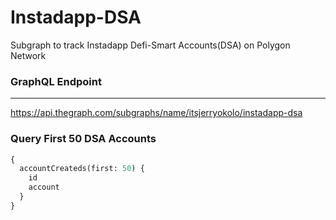 # Instadapp-DSA
Subgraph to track Instadapp Defi-Smart Accounts(DSA) on Polygon Network
### GraphQL Endpoint
---
https://api.thegraph.com/subgraphs/name/itsjerryokolo/instadapp-dsa

### Query First 50 DSA Accounts
```graphql
{
  accountCreateds(first: 50) {
    id
    account
  }
}
```
